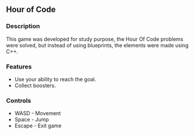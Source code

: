 ## Hour of Code

### Description
This game was developed for study purpose, the Hour Of Code problems were solved, but instead of using blueprints, the elements were made using C++.

### Features
* Use your ability to reach the goal.
* Collect boosters.

### Controls

* WASD - Movement
* Space - Jump
* Escape - Exit game